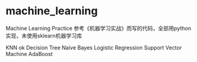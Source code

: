 # machine_learning

Machine Learning Practice
参考《机器学习实战》而写的代码，全部用python实现，未使用sklearn机器学习库

KNN                     ok
Decision Tree
Naive Bayes
Logistic Regression
Support Vector Machine
AdaBoost
 
